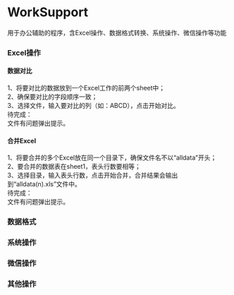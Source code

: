 # WorkSupport
用于办公辅助的程序，含Excel操作、数据格式转换、系统操作、微信操作等功能

### Excel操作
#### 数据对比
1、将要对比的数据放到一个Excel工作的前两个sheet中；  
2、确保要对比的字段顺序一致；  
3、选择文件，输入要对比的列（如：ABCD），点击开始对比。  
待完成：  
文件有问题弹出提示。

#### 合并Excel
1、将要合并的多个Excel放在同一个目录下，确保文件名不以“alldata”开头；  
2、要合并的数据表在sheet1，表头行数要相等；  
3、选择目录，输入表头行数，点击开始合并，合并结果会输出到“alldata(n).xls”文件中。   
待完成：  
文件有问题弹出提示。

### 数据格式

### 系统操作

### 微信操作
### 其他操作
